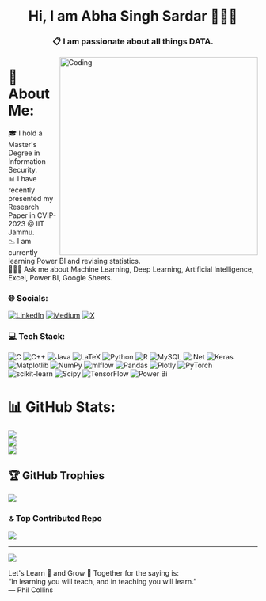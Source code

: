 <h1 align=" center"> Hi, I am Abha Singh Sardar 🙋🏻‍♀️ </h1>
<h3 align=" center"> 📋 I am passionate about all things DATA. </h3>
<img align="right" alt="Coding" width="400" src="https://static.wixstatic.com/media/b0daf9_a498d5e759f6477d9aa59d42473a7e44~mv2.gif">

# 💫 About Me:
🎓 I hold a Master's Degree in Information Security.<br>📊 I have recently presented my Research Paper in CVIP-2023 @ IIT Jammu.<br> 📉 I am currently learning Power BI and revising statistics.<br> 👩🏻‍💻 Ask me about Machine Learning, Deep Learning, Artificial Intelligence, Excel, Power BI, Google Sheets.


### 🌐 Socials:
[![LinkedIn](https://img.shields.io/badge/LinkedIn-%230077B5.svg?logo=linkedin&logoColor=white)](https://linkedin.com/in/abha-singh-sardar-609b3161) [![Medium](https://img.shields.io/badge/Medium-12100E?logo=medium&logoColor=white)](https://medium.com/@@abhapratiti27) [![X](https://img.shields.io/badge/X-black.svg?logo=X&logoColor=white)](https://x.com/abhaanisha) 

### 💻 Tech Stack:
![C](https://img.shields.io/badge/c-%2300599C.svg?style=for-the-badge&logo=c&logoColor=white) ![C++](https://img.shields.io/badge/c++-%2300599C.svg?style=for-the-badge&logo=c%2B%2B&logoColor=white) ![Java](https://img.shields.io/badge/java-%23ED8B00.svg?style=for-the-badge&logo=openjdk&logoColor=white) ![LaTeX](https://img.shields.io/badge/latex-%23008080.svg?style=for-the-badge&logo=latex&logoColor=white) ![Python](https://img.shields.io/badge/python-3670A0?style=for-the-badge&logo=python&logoColor=ffdd54) ![R](https://img.shields.io/badge/r-%23276DC3.svg?style=for-the-badge&logo=r&logoColor=white) ![MySQL](https://img.shields.io/badge/mysql-%2300000f.svg?style=for-the-badge&logo=mysql&logoColor=white) ![.Net](https://img.shields.io/badge/.NET-5C2D91?style=for-the-badge&logo=.net&logoColor=white) ![Keras](https://img.shields.io/badge/Keras-%23D00000.svg?style=for-the-badge&logo=Keras&logoColor=white) ![Matplotlib](https://img.shields.io/badge/Matplotlib-%23ffffff.svg?style=for-the-badge&logo=Matplotlib&logoColor=black) ![NumPy](https://img.shields.io/badge/numpy-%23013243.svg?style=for-the-badge&logo=numpy&logoColor=white) ![mlflow](https://img.shields.io/badge/mlflow-%23d9ead3.svg?style=for-the-badge&logo=numpy&logoColor=blue) ![Pandas](https://img.shields.io/badge/pandas-%23150458.svg?style=for-the-badge&logo=pandas&logoColor=white) ![Plotly](https://img.shields.io/badge/Plotly-%233F4F75.svg?style=for-the-badge&logo=plotly&logoColor=white) ![PyTorch](https://img.shields.io/badge/PyTorch-%23EE4C2C.svg?style=for-the-badge&logo=PyTorch&logoColor=white) ![scikit-learn](https://img.shields.io/badge/scikit--learn-%23F7931E.svg?style=for-the-badge&logo=scikit-learn&logoColor=white) ![Scipy](https://img.shields.io/badge/SciPy-%230C55A5.svg?style=for-the-badge&logo=scipy&logoColor=%white) ![TensorFlow](https://img.shields.io/badge/TensorFlow-%23FF6F00.svg?style=for-the-badge&logo=TensorFlow&logoColor=white) ![Power Bi](https://img.shields.io/badge/power_bi-F2C811?style=for-the-badge&logo=powerbi&logoColor=black)
# 📊 GitHub Stats:
![](https://github-readme-stats.vercel.app/api?username=abhaanisha&theme=dark&hide_border=false&include_all_commits=false&count_private=false)<br/>
![](https://github-readme-streak-stats.herokuapp.com/?user=abhaanisha&theme=dark&hide_border=false)<br/>
![](https://github-readme-stats.vercel.app/api/top-langs/?username=abhaanisha&theme=dark&hide_border=false&include_all_commits=false&count_private=false&layout=compact)

## 🏆 GitHub Trophies
![](https://github-profile-trophy.vercel.app/?username=abhaanisha&theme=radical&no-frame=false&no-bg=true&margin-w=4)

### 🔝 Top Contributed Repo
![](https://github-contributor-stats.vercel.app/api?username=abhaanisha&limit=5&theme=dark&combine_all_yearly_contributions=true)

---
[![](https://visitcount.itsvg.in/api?id=abhaanisha&icon=8&color=5)](https://visitcount.itsvg.in)

Let's Learn 📰 and Grow 🌱 Together for the saying is:
<br> “In learning you will teach, and in teaching you will learn.”
<br> ― Phil Collins
<!-- Proudly created with GPRM ( https://gprm.itsvg.in ) -->
